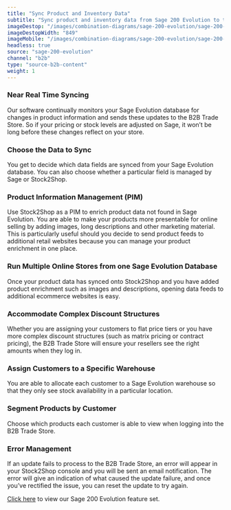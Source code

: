 ```yaml
---
title: "Sync Product and Inventory Data"
subtitle: "Sync product and inventory data from Sage 200 Evolution to the B2B Trade Store."
imageDestop: "/images/combination-diagrams/sage-200-evolution/sage-200-evolution-b2b-trade-store-inventory.svg"
imageDestopWidth: "849"
imageMobile: "/images/combination-diagrams/sage-200-evolution/sage-200-evolution-b2b-trade-store-inventory.svg"
headless: true
source: "sage-200-evolution"
channel: "b2b"
type: "source-b2b-content"
weight: 1
---
```


### Near Real Time Syncing
Our software continually monitors your Sage Evolution database for changes in product information and sends these updates to the B2B Trade Store. So if your pricing or stock levels are adjusted on Sage, it won’t be long before these changes reflect on your store.

### Choose the Data to Sync
You get to decide which data fields are synced from your Sage Evolution database. You can also choose whether a particular field is managed by Sage or Stock2Shop.

### Product Information Management (PIM)
Use Stock2Shop as a PIM to enrich product data not found in Sage Evolution. You are able to make your products more presentable for online selling by adding images, long descriptions and other marketing material. This is particularly useful should you decide to send product feeds to additional retail websites because you can manage your product enrichment in one place.

### Run Multiple Online Stores from one Sage Evolution Database
Once your product data has synced onto Stock2Shop and you have added product enrichment such as images and descriptions, opening data feeds to additional ecommerce websites is easy.

### Accommodate Complex Discount Structures
Whether you are assigning your customers to flat price tiers or you have more complex discount structures (such as matrix pricing or contract pricing), the B2B Trade Store will ensure your resellers see the right amounts when they log in.

### Assign Customers to a Specific Warehouse
You are able to allocate each customer to a Sage Evolution warehouse so that they only see stock availability in a particular location.

### Segment Products by Customer
Choose which products each customer is able to view when logging into the B2B Trade Store.

### Error Management
If an update fails to process to the B2B Trade Store, an error will appear in your Stock2Shop console and you will be sent an email notification. The error will give an indication of what caused the update failure, and once you’ve rectified the issue, you can reset the update to try again.

[Click here](/help/features/sage-200-evolution/ "Sage 200 Evolution Features") to view our Sage 200 Evolution feature set.
